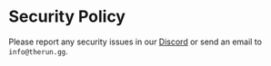 # Security Policy

Please report any security issues in our [Discord](https://therun.gg/discord) or send an email to `info@therun.gg`.
